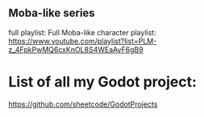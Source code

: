 ## Moba-like series
full playlist: Full Moba-like character playlist:  
https://www.youtube.com/playlist?list=PLM-z_4FpkPwMQ6cxKnOL8S4WEaAyF6gB9

# List of all my Godot project:
https://github.com/sheetcode/GodotProjects
